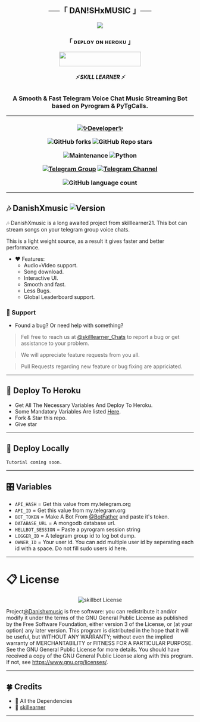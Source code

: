 <h2 align="center">
    ──「 DAN!SHxMUSIC  」──
</h2>
<p align="center">
  <img src="https://graph.org/file/876f7b95f00e9e557bfd8.jpg">
</p>
<h3 align="center">
    「 ᴅᴇᴩʟᴏʏ ᴏɴ ʜᴇʀᴏᴋᴜ 」
</h3>

<p align="center"><a href="https://dashboard.heroku.com/new?templet=https://github.com/skill-learner21/NEOxMUSIC"> <img src="https://img.shields.io/badge/Deploy%20On%20Heroku-black?style=for-the-badge&logo=heroku" width="220" height="38.45"/></a></p>

<h6 align="center">
  <b>⚡ SKILL LEARNER ⚡</b>
</h6>

<h3 align="center">
  <b>A Smooth & Fast Telegram Voice Chat Music Streaming Bot based on Pyrogram & PyTgCalls.</b>
</h3>

------
<h3 align="center">

  [![✨Developer✨](https://img.shields.io/badge/✨Developer✨-white?&style=social&logo=telegram)](https://t.me/Mr_DaNiSh_kHaN21)
  
  ![GitHub forks](https://img.shields.io/github/forks/skill-learner21/DanishXmusic21?style=social)
  ![GitHub Repo stars](https://img.shields.io/github/stars/skill-learner21/DanishXmusic21?style=social)
  
  ![Maintenance](https://img.shields.io/badge/Maintained%3F-Yes-white?&style=social&logo=hugo)
  ![Python](https://img.shields.io/badge/Python-v3.11-white?style=social&logo=python)
    
  [![Telegram Group](https://img.shields.io/badge/Telegram-Group-white?&style=social&logo=telegram)](https://t.me/ThE_cHaTTeR_BoXx21)
  [![Telegram Channel](https://img.shields.io/badge/Telegram-Channel-white?&style=social&logo=telegram)](https://t.me/ThE_RoYaL_sQuAd)

  ![GitHub language count](https://img.shields.io/github/languages/count/skill-learner21/DanishXmusic21?&style=social&logo=hyper)
  
</h3>

------
## 🎶 DanishXmusic ![Version](https://img.shields.io/github/v/release/skill-learner21/DanishXmusic21?color=black&logo=github&logoColor=black&style=social)

🎶 DanishXmusic is a long awaited project from skilllearner21. This bot can stream songs on your telegram group voice chats.

This is a light weight source, as a result it gives faster and better performance.

- ❤️ Features:
  - Audio+Video support.
  - Song download.
  - Interactive UI.
  - Smooth and fast.
  - Less Bugs.
  - Global Leaderboard support.

### 📣 Support
- Found a bug? Or need help with something?

> Fell free to reach us at [@skilllearner_Chats](https://t.me/Skill_Learner_BoTz) to report a bug or get assistance to your problem.

> We will appreciate feature requests from you all.

> Pull Requests regarding new feature or bug fixing are appriciated.

------
## 🚀 Deploy To Heroku
- Get All The Necessary Variables And Deploy To Heroku.
- Some Mandatory Variables Are listed [Here](#Variables).
- Fork & Star this repo.
- Give star 
------
## 🚀 Deploy Locally

`Tutorial coming soon.`

------
## 🎛️ Variables

- `API_HASH`  =  Get this value from my.telegram.org
- `API_ID`  =  Get this value from my.telegram.org
- `BOT_TOKEN`  =  Make A Bot From [@BotFather](https://t.me/botfather) and paste it's token.
- `DATABASE_URL`  =  A mongodb database url.
- `HELLBOT_SESSION`  =  Paste a pyrogram session string
- `LOGGER_ID`  =  A telegram group id to log bot dump.
- `OWNER_ID` = Your user id. You can add multiple user id by seperating each id with a space. Do not fill sudo users id here.

------
# 📋 License

<p align="center">
    <img src="https://www.gnu.org/graphics/gplv3-or-later.png" alt="skillbot License">
</p>

Project[@Danishxmusic](https://github.com/skill-learner21/DanishXmusic21) is free software: you can redistribute it and/or modify
it under the terms of the GNU General Public License as published by
the Free Software Foundation, either version 3 of the License, or
(at your option) any later version.
This program is distributed in the hope that it will be useful,
but WITHOUT ANY WARRANTY; without even the implied warranty of
MERCHANTABILITY or FITNESS FOR A PARTICULAR PURPOSE.  See the
GNU General Public License for more details.
You should have received a copy of the GNU General Public License
along with this program. If not, see <https://www.gnu.org/licenses/>.

------
## 🍀 Credits

- 💖 All the Dependencies
- 💖 [skillearner](https://github.com/skill-learner21)

------





 

